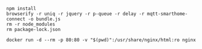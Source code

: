 
    npm install
    browserify -r uniq -r jquery -r p-queue -r delay -r mqtt-smarthome-connect -o bundle.js
    rm -r node_modules
    rm package-lock.json

    docker run -d --rm -p 80:80 -v "$(pwd)":/usr/share/nginx/html:ro nginx

